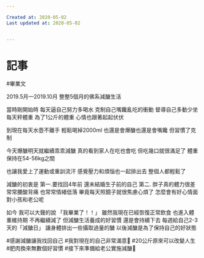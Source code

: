 ```yaml
---

Created at: 2020-05-02
Last updated at: 2020-05-02


---
```


# 記事


#畢業文

2019.5月—2019.10月
整整5個月的佛系減醣生活

當時剛開始時
每天逼自己努力多喝水
克制自己嘴饞亂吃的衝動
督導自己多動少坐
每天秤體重 為了1公斤的體重
心情也跟著起起伏伏

到現在每天水壺不離手
輕鬆喝掉2000ml
也還是會爆醣也還是會嘴饞
但習慣了克制

今天爆醣明天就繼續乖乖減醣
真的看到家人在吃也會吃
但吃幾口就很滿足了
體重保持在54-56kg之間

也讓我愛上了運動或重訓流汗
感覺壓力和煩惱也一起排出去
整個人都輕鬆了

減醣的初衷是
第一.要找回4年前
還未結婚生子前的自己
第二. 胖子真的體力很差
常常腰酸背痛 也常常情緒低落
畢竟每天照鏡子就很焦慮心煩了
怎麼會有好心情面對小孩和老公呢

如今 我可以大聲的說
「我畢業了！！」
雖然我現在已經恢復正常飲食
也進入體重維持期 不再繼續減了
但減醣生活養成的好習慣
還是會持續下去
每週給自己2-3天的「減醣日」
讓身體排出一些攝取過量的醣
以後減醣是為了保持自己的好狀態

#感謝減醣讓我找回自己
#我對現在的自己非常滿意💯
#20公斤原來可以改變人生
#肥肉換來無數個好習慣
#接下來準備給老公實施減醣🤣

